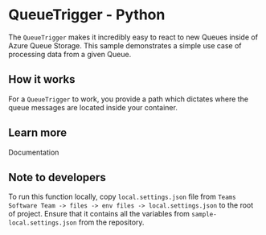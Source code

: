 # QueueTrigger - Python

The `QueueTrigger` makes it incredibly easy to react to new Queues inside of Azure Queue Storage. This sample demonstrates a simple use case of processing data from a given Queue.

## How it works

For a `QueueTrigger` to work, you provide a path which dictates where the queue messages are located inside your container.

## Learn more

<TODO> Documentation


## Note to developers
To run this function locally, copy `local.settings.json` file from
`Teams Software Team -> files -> env files -> local.settings.json` to the root of project. Ensure that it contains 
all the variables from `sample-local.settings.json` from the repository.
